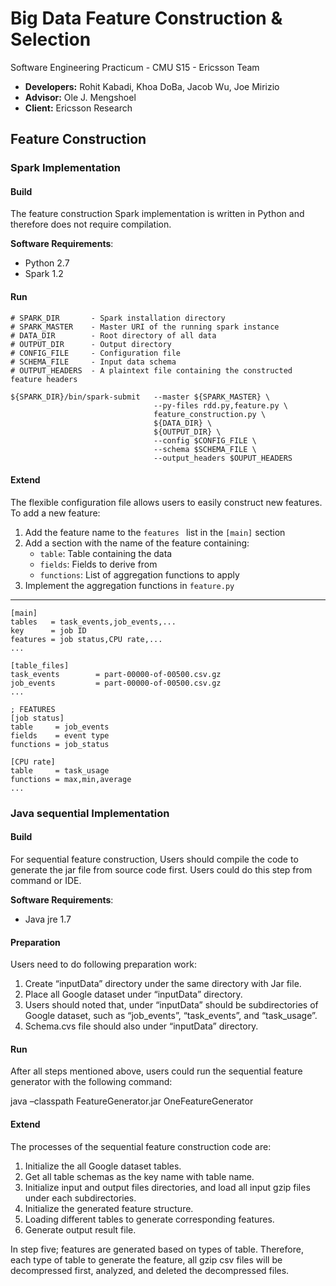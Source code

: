 # Big Data Feature Construction & Selection
Software Engineering Practicum - CMU S15 - Ericsson Team

- **Developers:** Rohit Kabadi, Khoa DoBa, Jacob Wu, Joe Mirizio
- **Advisor:** Ole J. Mengshoel
- **Client:** Ericsson Research

## Feature Construction
### Spark Implementation

#### Build
The feature construction Spark implementation is written in Python and therefore does not require compilation. 

**Software Requirements**:

 - Python 2.7
 - Spark 1.2

#### Run
    # SPARK_DIR       - Spark installation directory
    # SPARK_MASTER    - Master URI of the running spark instance
    # DATA_DIR        - Root directory of all data
    # OUTPUT_DIR      - Output directory
    # CONFIG_FILE     - Configuration file
    # SCHEMA_FILE     - Input data schema  
    # OUTPUT_HEADERS  - A plaintext file containing the constructed feature headers

    ${SPARK_DIR}/bin/spark-submit   --master ${SPARK_MASTER} \
                                    --py-files rdd.py,feature.py \
                                    feature_construction.py \
                                    ${DATA_DIR} \
                                    ${OUTPUT_DIR} \
                                    --config $CONFIG_FILE \
                                    --schema $SCHEMA_FILE \
                                    --output_headers $OUPUT_HEADERS
    
#### Extend
The flexible configuration file allows users to easily construct new features. To add a new feature:


1. Add the feature name to the ```features ``` list in the  ```[main]``` section
2. Add a section with the name of the feature containing:
    - ```table```: Table containing the data
    - ```fields```: Fields to derive from
    - ```functions```: List of aggregation functions to apply
3. Implement the aggregation functions in ```feature.py```

---
    [main]
    tables   = task_events,job_events,...
    key      = job ID
    features = job status,CPU rate,...
    ...
    
    [table_files]
    task_events        = part-00000-of-00500.csv.gz
    job_events         = part-00000-of-00500.csv.gz
    ...
    
    ; FEATURES
    [job status]
    table     = job_events
    fields    = event type
    functions = job_status
    
    [CPU rate]
    table     = task_usage
    functions = max,min,average
    ...

### Java sequential Implementation
#### Build
For sequential feature construction, Users should compile the code to generate the jar file from source code first. Users could do this step from command or IDE.

**Software Requirements**:

 - Java jre 1.7

#### Preparation
Users need to do following preparation work:

1. Create “inputData” directory under the same directory with Jar file.
2. Place all Google dataset under “inputData” directory.
3. Users should noted that, under “inputData” should be subdirectories of Google dataset, such as “job_events”, “task_events”, and “task_usage”.
4. Schema.cvs file should also under “inputData” directory.

#### Run
After all steps mentioned above, users could run the sequential feature generator with the following command:

java –classpath FeatureGenerator.jar OneFeatureGenerator

#### Extend
The processes of the sequential feature construction code are:


1. Initialize the all Google dataset tables.
2. Get all table schemas as the key name with table name.
3. Initialize input and output files directories, and load all input gzip files under each subdirectories.
4. Initialize the generated feature structure.
5. Loading different tables to generate corresponding features.
6. Generate output result file.       	
 
In step five; features are generated based on types of table. Therefore, each type of table to generate the feature, all gzip csv files will be decompressed first, analyzed, and deleted the decompressed files.